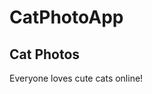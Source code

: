 <html>
<body
<main>
  <h1>CatPhotoApp</h1>
  <h2>Cat Photos</h2>
  <!-- TODO: Addlink to cat photos -->
  <p>Everyone loves cute cats online!</p>
  <img>
</main>
